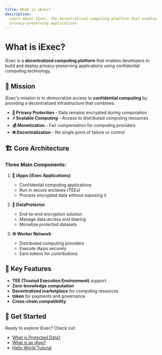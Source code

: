 ```yaml
---
title: What is iExec?
description:
  Learn about iExec, the decentralized computing platform that enables
  privacy-preserving applications
---
```


# What is iExec?

iExec is a **decentralized computing platform** that enables developers to build
and deploy privacy-preserving applications using confidential computing
technology.

## 🎯 **Mission**

iExec's mission is to democratize access to **confidential computing** by
providing a decentralized infrastructure that combines:

- **🔐 Privacy Protection** - Data remains encrypted during computation
- **⚡ Scalable Computing** - Access to distributed computing resources
- **💰 Monetization** - Fair compensation for computing providers
- **🌐 Decentralization** - No single point of failure or control

## 🏗️ **Core Architecture**

### **Three Main Components:**

1. **🤖 iApps (iExec Applications)**
   - Confidential computing applications
   - Run in secure enclaves (TEEs)
   - Process encrypted data without exposing it

2. **🔐 DataProtector**
   - End-to-end encryption solution
   - Manage data access and sharing
   - Monetize protected datasets

3. **⚙️ Worker Network**
   - Distributed computing providers
   - Execute iApps securely
   - Earn <TokenSymbol /> tokens for contributions

## 🚀 **Key Features**

- **TEE (Trusted Execution Environment)** support
- **Zero-knowledge computation**
- **Decentralized marketplace** for computing resources
- **<TokenSymbol /> token** for payments and governance
- **Cross-chain compatibility**

## 🔗 **Get Started**

Ready to explore iExec? Check out:

- [What is Protected Data?](/get-started/overview/what-is-protected-data)
- [What is an iApp?](/get-started/overview/what-is-iapp)
- [Hello World Tutorial](/get-started/helloWorld)

<script setup>
import TokenSymbol from '@/components/TokenSymbol.vue'
</script>

